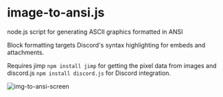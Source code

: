 # image-to-ansi.js
node.js script for generating ASCII graphics formatted in ANSI

Block formatting targets Discord's syntax highlighting for embeds and attachments.

Requires jimp `npm install jimp` for getting the pixel data from images and discord.js `npm install discord.js` for Discord integration.

![img-to-ansi-screen](https://user-images.githubusercontent.com/101744917/158667883-24f76a1c-0db4-4a3c-bc33-68cf0b30221b.jpg)
